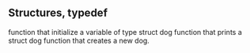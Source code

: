 ## Structures, typedef
function that initialize a variable of type struct dog
function that prints a struct dog
function that creates a new dog.
